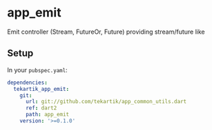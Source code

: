 # app_emit

Emit controller (Stream, FutureOr, Future) providing stream/future like

## Setup

In your `pubspec.yaml`:

```yaml
dependencies:
  tekartik_app_emit:
    git:
      url: git://github.com/tekartik/app_common_utils.dart
      ref: dart2
      path: app_emit
    version: '>=0.1.0'
```

